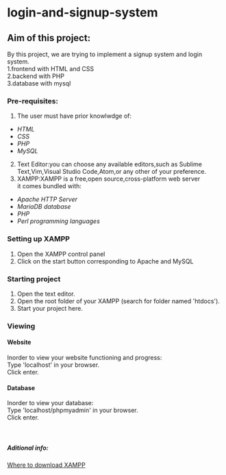 # login-and-signup-system 
## Aim of this project:<br>
By this project, we are trying to implement a signup system and login system.<br>
1.frontend with HTML and CSS<br>
2.backend with PHP<br>
3.database with mysql<br>
### Pre-requisites:<br>
1. The user must have prior knowlwdge of:<br>
  * *HTML*<br>
  * *CSS*<br>
  * *PHP*<br>
  * *MySQL*<br>
2. Text Editor:you can choose any available editors,such as Sublime Text,Vim,Visual Studio Code,Atom,or any other of your preference.<br>    
3. XAMPP:XAMPP is a free,open source,cross-platform web server<br>
it comes bundled with:<br>
* *Apache HTTP Server*<br>
* *MariaDB database*<br>
* *PHP*<br>
* *Perl programming languages*<br>
### Setting up XAMPP
1. Open the XAMPP control panel<br>
2. Click on the start button corresponding to Apache and MySQL
### Starting project 
1. Open the text editor.<br>
2. Open the root folder of your XAMPP (search for folder named 'htdocs').<br>
3. Start your project here.
### Viewing
#### Website
Inorder to view your website functioning and progress:<br>
Type 'localhost' in your browser.<br>
Click enter.<br>
#### Database
Inorder to view your database:<br>
Type 'localhost/phpmyadmin' in your browser.<br>
Click enter.<br>
<br><br>
##### Aditional info:
[Where to download XAMPP](https://www.apachefriends.org/download.html)

